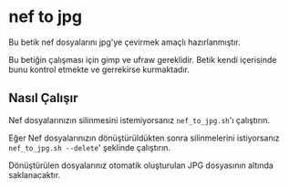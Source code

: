 # nef to jpg
Bu betik nef dosyalarını jpg'ye çevirmek amaçlı hazırlanmıştır.

Bu betiğin çalışması için gimp ve ufraw gereklidir.
Betik kendi içerisinde bunu kontrol etmekte ve gerrekirse kurmaktadır.

## Nasıl Çalışır

Nef dosyalarınızın silinmesini istemiyorsanız `nef_to_jpg.sh`'ı çalıştırın.

Eğer Nef dosyalarınızın dönüştürüldükten sonra silinmelerini istiyorsanız `nef_to_jpg.sh --delete`' şeklinde çalıştırın.

Dönüştürülen dosyalarınız otomatik oluşturulan JPG dosyasının altında saklanacaktır. 
